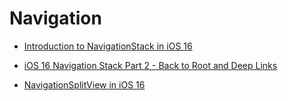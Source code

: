 #  Navigation

- [Introduction to NavigationStack in iOS 16](https://youtu.be/6-OeaFfDXXw)

- [iOS 16 Navigation Stack Part 2 - Back to Root and Deep Links](https://youtu.be/pwP3_OX2G9A)

- [NavigationSplitView in iOS 16](https://youtu.be/RsmMLLL8FB0)
